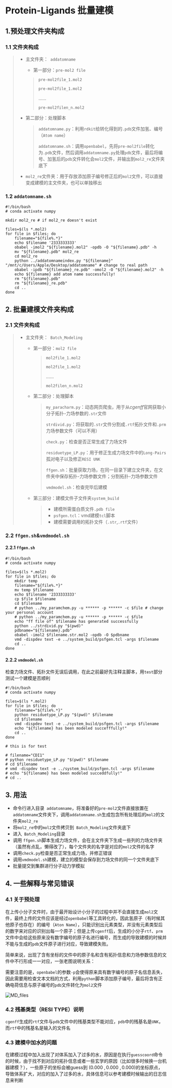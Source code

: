 # Protein-Ligands 批量建模

## 1.预处理文件夹构成

### 1.1 文件夹构成

> + 主文件夹：` addatomname`
>
>   + 第一部分：`pre-mol2 file `
>
>   >`pre-mol2file_1.mol2`
>   >
>   >`pre-mol2file_1.mol2`
>   >
>   >......
>   >
>   >`pre-mol2filen_n.mol2`
>
> + 第二部分：处理脚本
>
>   >`addatomname.py`：利用`rdkit`给转化得到的`.pdb`文件加氢、编号（`Atom name`）
>   >
>   >`addatomname.sh`：调用`openbabel`，先将`pre-mol2file`转化为`.pdb`文件，然后调用`addatomname.py`处理`pdb`文件，最后将编号、加氢后的`pdb`文件转化会`mol2`文件，并输出到`mol2_re`文件夹底下
>
> + `mol2_re`文件夹：用于存放添加原子编号修正后的`mol2`文件，可以直接变成建模的主文件夹，也可以单独移出

### 1.2 `addatomname.sh`

```shell
#!/bin/bash
# conda activate numpy

mkdir mol2_re # if mol2_re doesn't exist

files=$(ls *.mol2)
for file in $files; do
    filename="${file%.*}"
    echo $filename '2333333333'
    obabel -imol2 "${filename}.mol2" -opdb -O "${filename}.pdb" -h
    mv "${filename}.pdb" mol2_re
    cd mol2_re
    python ../addatomnameindex.py "${filename}" "/mnt/c/Users/Apple/Desktop/addatomname" # change to real path
    obabel -ipdb "${filename}_re.pdb" -omol2 -O "${filename}.mol2" -h
    echo ${filename} add atom name successfully!
    rm "${filename}.pdb"
    rm "${filename}_re.pdb"
    cd ..
done
```



## 2. 批量建模文件夹构成

### 2.1 文件夹构成

> + 主文件夹：` Batch_Modeling`
>
>   + 第一部分：`mol2 file `
>
>     >`mol2file_1.mol2`
>     >
>     >`mol2file_1.mol2`
>     >
>     >......
>     >
>     >`mol2filen_n.mol2`
>
>   + 第二部分：处理脚本
>
>     >`my_paracharm.py`：动态网页爬虫，用于从$cgenff$官网获取小分子拓扑-力场参数的`.str`文件
>     >
>     >`strdivid.py`：将获取的`.str`文件分割成`.rtf`拓扑文件和`.prm`力场参数文件（可以不用）
>     >
>     >`check.py`：检查是否正常生成了力场文件
>     >
>     >`residuetype_LP.py`：用于修正生成力场文件中的`Long-Pairs`孤对电子以及修正`RESI UNK`
>     >
>     >`ffgen.sh`：批量获取力场，在同一目录下建立文件夹，在文件夹中保存拓扑-力场参数文件；分割拓扑-力场参数文件
>     >
>     >`vmdmodel.sh`：检查完毕后建模
>
>   + 第三部分：建模文件子文件夹`system_build`
>
>     > + 建模所需蛋白质文件`.pdb file`
>     > + `psfgen.tcl`：vmd建模`tcl`脚本
>     > + 建模需要调用的拓扑文件（`.str`,`.rtf`文件）

### 2.2 `ffgen.sh`&`vmdmodel.sh`

#### 2.2.1 `ffgen.sh`

```shell
#!/bin/bash
# conda activate numpy

files=$(ls *.mol2)
for file in $files; do
    mkdir temp
    filename="${file%.*}"
    mv temp $filename
    echo $filename '2333333333'
    cp $file $filename
    cd $filename
    # python ../my_paramchem.py -u ****** -p ****** -c $file # change your personal account
    # python ../my_paramchem.py -u ****** -p ****** -c $file
    echo "ff file of" $filename has generated successfully 
    python ../strdivid.py "$(pwd)"
    pdbname="${filename}.pdb"
    obabel -imol2 $filename.str.mol2 -opdb -O $pdbname
    vmd -dispdev text -e ../system_build/psfgen.tcl -args $filename
    cd ..
done

```

#### 2.2.2 `vmdmodel.sh`

检查力场文件、拓扑文件无误后调用，在此之前最好先注释主脚本，用`test`部分测试一个建模是否顺利

```shell
#!/bin/bash
# conda activate numpy

files=$(ls *.mol2)
for file in $files; do
    filename="${file%.*}"
    python residuetype_LP.py "$(pwd)" $filename
    cd $filename
    vmd -dispdev text -e ../system_build/psfgen.tcl -args $filename 
    echo "${filename} has been modeled succefffully!"
    cd ..
done

# this is for test

# filename="CDI1"
# python residuetype_LP.py "$(pwd)" $filename
# cd $filename
# vmd -dispdev text -e ../system_build/psfgen.tcl -args $filename
# echo "${filename} has been modeled succeddfully!"
# cd ..

```

## 3. 用法

+ 命令行进入目录` addatomname`，将准备好的`pre-mol2`文件直接放置在`addatomname`文件夹下，调用`addatomname.sh`生成包含所有处理后的`mol2`的文件夹`mol2_re`
+ 将`mol2_re`中的`mol2`文件拷贝到` Batch_Modeling`文件夹底下
+ 进入` Batch_Modeling`目录
+ 调用 `ffgen.sh`脚本生成力场文件，会在主文件夹下生成一些列的力场文件夹（虽然有点乱，懒得改了），每个文件夹的名字是对应的`mol2`文件的名字
+ 调用`check.py`检查是否正常生成力场，并修正错误
+ 调用`vmdmodel.sh`建模，建立的模型会保存到力场文件的同一个文件夹底下
+ 批量提交到集群进行分子动力学模拟

## 4. 一些解释与常见错误

### 4.1 关于预处理

在上传小分子文件时，由于最开始设计小分子的过程中并不会直接生成`mol2`文件，最终上传的文件应该是经过`openbabel`等工具转化的，因此氢原子（有时候其他原子也存在）的编号（`Aton Name`），只能识别出元素类型，并没有元素类型后的数字来对应的识别出每一个原子；但是上传`cgenff`后，生成的小分子`rtf`、`prm`文件中会给这些原来没有数字编号的原子名进行编号，而生成的导致建模的时候并不能与生成的`pdb`文件原子进行对应，导致建模失败。

简单来说，出现了含有坐标的文件中的原子名和含有拓扑信息和力场参数信息的文件中不行形成一一对应，一张老图说明关系：

需要注意的是，`openbabel`的参数`-p`会使得原来具有数字编号的原子名信息丢失，因此需要用检查文本文档的方式，利用`python`脚本添加原子编号，最后将含有正确电荷信息与原子编号的`pdb`文件转化为`mol2`文件

![MD_files](https://github.com/AIB001/NAMD/assets/141569168/e449f683-c77f-48b8-bc98-11c2fc3ab161)

### 4.2 残基类型（RESI TYPE）说明

`cgenff`生成的`rtf`文件与`pdb`文件中的残基类型不能对应，`pdb`中的残基名是`UNK`，而`rtf`中的残基名是输入的文件名

### 4.3 建模中加水的问题

在建模过程中加入出现了对体系加入了过多的水，原因是在执行`guesscoord`命令的时候，由于找不到对应的拓扑信息或者一些玄学的原因（比如很多时候换一台机器建模？），一些原子的坐标会被guess到 $(0.000\ ,0.000\ ,0.000)$的坐标原点，导致体系扩大，对应的加入了过多的水，具体信息可以参考建模时候输出的日志信息来判断
